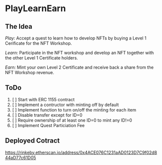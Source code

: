 # PlayLearnEarn

## The Idea

_Play:_ Accept a quest to learn how to develop NFTs by buying a Level 1 Cerificate for the NFT Workshop. 

_Learn:_ Participate in the NFT workshop and develop an NFT together with the other Level 1 Certificate holders.

_Earn:_ Mint your own Level 2 Certificate and receive back a share from the NFT Workshop revenue.

## ToDo

1. [ ] Start with ERC 1155 contract
2. [ ] Implement a contructor with minting off by default
3. [ ] Implement function to turn on/off the minting for each item
4. [ ] Disable transfer except for ID=0
5. [ ] Require ownership of at least one ID=0 to mint any ID!=0
6. [ ] Implement Quest Particiation Fee 

## Deployed Cotract
https://rinkeby.etherscan.io/address/0x4ACE076C1231aAD0123D7C9f02d844aD77c61D05